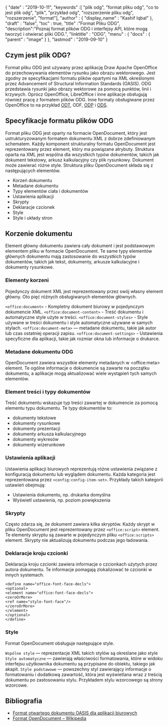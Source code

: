 {
  "date" : "2019-10-11",
  "keywords" :[ "plik odg", "format pliku odg", "co to jest plik odg", "plik", "przykład odg", "rozszerzenie pliku odg", "rozszerzenie", "format"],
  "author" : {
    "display_name" : "Kashif Iqbal"
},
  "draft" : "false",
  "toc" : true,
  "title" :"Format Pliku ODG",
  "description":"Poznaj format plików ODG i interfejsy API, które mogą tworzyć i otwierać pliki ODG.",
  "linktitle" : "ODG",
  "menu" : {
    "docs" : {
      "parent" : "image"
}
},
  "lastmod" : "2019-09-10"
}

## Czym jest plik ODG?

Format pliku ODG jest używany przez aplikację Draw Apache OpenOffice do przechowywania elementów rysunku jako obrazu wektorowego. Jest zgodny ze specyfikacjami formatu plików opartymi na XML określonymi przez Advancement of Structural Information Standards (OASIS). ODG przedstawia rysunki jako obrazy wektorowe za pomocą punktów, linii i krzywych. Oprócz OpenOffice, LibreOffice i inne aplikacje obsługują również pracę z formatem plików ODG. Inne formaty obsługiwane przez OpenOffice to na przykład [ODT](/pl/word-processing/odt/), ODF, [ODP](/pl/presentation/odp/) i [ODS](/pl/spreadsheet/ods/).


## Specyfikacje formatu plików ODG

Format pliku ODG jest oparty na formacie OpenDocument, który jest ustrukturyzowanym formatem dokumentu XML z dobrze zdefiniowanym schematem.
Każdy komponent strukturalny formatu OpenDocument jest reprezentowany przez element, który ma powiązane atrybuty. Struktura oparta na XML jest wspólna dla wszystkich typów dokumentów, takich jak dokument tekstowy, arkusz kalkulacyjny czy plik rysunkowy. Dokument może zawierać różne style. Struktura pliku OpenDocument składa się z następujących elementów.
* Korzeń dokumentu
* Metadane dokumentu
* Typy elementów ciała i dokumentów
* Ustawienia aplikacji
* Skrypty
* Deklaracje czcionek
* Style
* Style i układy stron

## Korzenie dokumentu ##

Element główny dokumentu zawiera cały dokument i jest podstawowym elementem pliku w formacie OpenDocument. Te same typy elementów głównych dokumentu mają zastosowanie do wszystkich typów dokumentów, takich jak tekst, dokumenty, arkusze kalkulacyjne i dokumenty rysunkowe.

### Elementy korzeni ###
Pojedynczy dokument XML jest reprezentowany przez swój własny element główny. Oto pięć różnych obsługiwanych elementów głównych.

`<office:document>` - Kompletny dokument biurowy w pojedynczym dokumencie XML.
`<office:document-content>` - Treść dokumentu i automatyczne style użyte w treści.
`<office:document-styles>` - Style używane w treści dokumentu i style automatyczne używane w samych stylach.
`<office:document-meta>` — metadane dokumentu, takie jak autor lub czas ostatniej operacji zapisu.
`<office:document-settings>` - Ustawienia specyficzne dla aplikacji, takie jak rozmiar okna lub informacje o drukarce.

### Metadane dokumentu ODG ###
OpenDocument zawiera wszystkie elementy metadanych w \<office:meta> element. Te ogólne informacje o dokumencie są zawarte na początku dokumentu, a aplikacje mogą aktualizować wiele wystąpień tych samych elementów.

### Element treści i typy dokumentów ###
Treść dokumentu wskazuje typ treści zawartej w dokumencie za pomocą elementu typu dokumentu. Te typy dokumentów to:
* dokumenty tekstowe
* dokumenty rysunkowe
* dokumenty prezentacji
* dokumenty arkusza kalkulacyjnego
* dokumenty wykresów
* dokumenty wizerunkowe

### Ustawienia aplikacji ###
Ustawienia aplikacji biurowych reprezentują różne ustawienia związane z konfiguracją dokumentu lub wyglądem dokumentu. Każda kategoria jest reprezentowana przez `<config:config-item-set>`. Przykłady takich kategorii ustawień obejmują:
* Ustawienia dokumentu, np. drukarka domyślna
* Wyświetl ustawienia, np. poziom powiększenia

### Skrypty ###
Często zdarza się, że dokument zawiera kilka skryptów. Każdy skrypt w pliku OpenDocument jest reprezentowany przez `<office:script>` element. Te elementy skryptu są zawarte w pojedynczym pliku `<office:scripts>` element. Skrypty nie aktualizują dokumentu podczas jego ładowania.

### Deklaracje kroju czcionki ###

Deklaracja kroju czcionki zawiera informacje o czcionkach użytych przez autora dokumentu. Te informacje pomagają zlokalizować te czcionki w innych systemach.
```
<define name="office-font-face-decls">
<optional>
<element name="office:font-face-decls">
<zeroOrMore>
<ref name="style-font-face"/>
</zeroOrMore>
</element>
</optional>
</define>
```
### Style ###
Format OpenDocument obsługuje następujące style.

`Wspólne style` — reprezentacje XML takich stylów są określane jako style
`Style automatyczne` — zawierają właściwości formatowania, które w widoku interfejsu użytkownika dokumentu są przypisane do obiektu, takiego jak akapit.
`Style podstawowe` — powszechny styl zawierający informacje o formatowaniu i dodatkową zawartość, która jest wyświetlana wraz z treścią dokumentu po zastosowaniu stylu. Przykładem stylu wzorcowego są strony wzorcowe.

## Bibliografia ##
* [Format otwartego dokumentu OASIS dla aplikacji biurowych](https://www.oasis-open.org/committees/tc_home.php?wg_abbrev=office)
* [Format OpenDocument – Wikipedia](https://en.wikipedia.org/wiki/OpenDocument)

